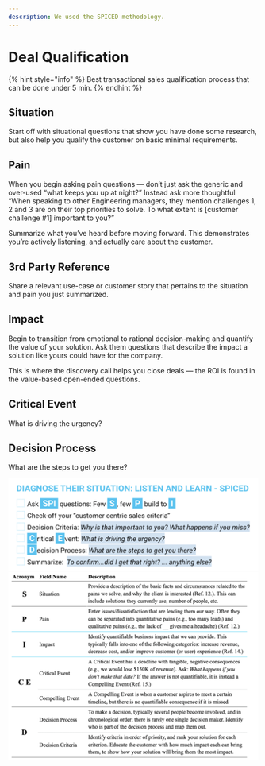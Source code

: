 ```yaml
---
description: We used the SPICED methodology.
---
```


# Deal Qualification

{% hint style="info" %}
Best transactional sales qualification process that can be done under 5 min.&#x20;
{% endhint %}

## Situation

Start off with situational questions that show you have done some research, but also help you qualify the customer on basic minimal requirements.

## Pain

When you begin asking pain questions — don’t just ask the generic and over-used “what keeps you up at night?” Instead ask more thoughtful “When speaking to other Engineering managers, they mention challenges 1, 2 and 3 are on their top priorities to solve. To what extent is \[customer challenge #1] important to you?”

Summarize what you’ve heard before moving forward. This demonstrates you’re actively listening, and actually care about the customer.

## 3rd Party Reference <a href="3277" id="3277"></a>

Share a relevant use-case or customer story that pertains to the situation and pain you just summarized.

## Impact <a href="c16b" id="c16b"></a>

Begin to transition from emotional to rational decision-making and quantify the value of your solution. Ask them questions that describe the impact a solution like yours could have for the company.

This is where the discovery call helps you close deals — the ROI is found in the value-based open-ended questions.

## Critical Event

What is driving the urgency?&#x20;

## Decision Process

What are the steps to get you there?&#x20;

![](<../../.gitbook/assets/Screenshot 2021-06-18 at 11.27.26.png>) ![](../../.gitbook/assets/13-5-1024x768.png)
